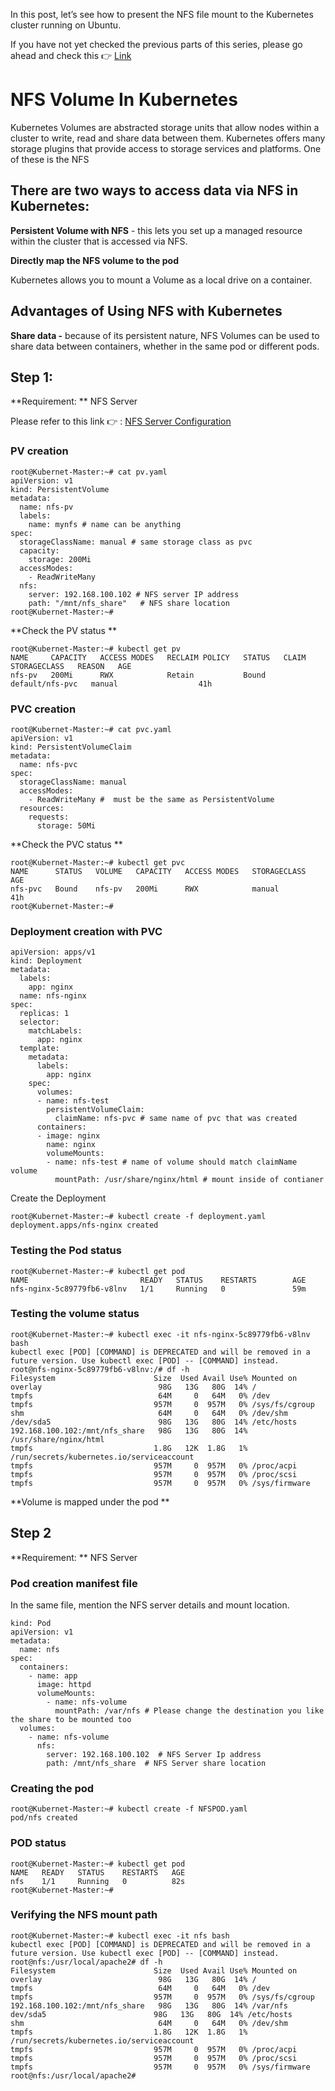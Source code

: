 In this post, let’s see how to present the NFS file mount to the Kubernetes cluster running on Ubuntu.

 If you have not yet checked the previous parts of this series, please go ahead and check this  👉 [Link](https://blog.cloudnloud.com/series/kubernetes-deep-dive)

# NFS Volume In Kubernetes 
Kubernetes Volumes are abstracted storage units that allow nodes within a cluster to write, read and share data between them. Kubernetes offers many storage plugins that provide access to storage services and platforms. One of these is the NFS

## There are two ways to access data via NFS in Kubernetes:

**Persistent Volume with NFS** - this lets you set up a managed resource within the cluster that is accessed via NFS. 

**Directly map the NFS volume to  the pod**


Kubernetes allows you to mount a Volume as a local drive on a container.

## Advantages of Using NFS with Kubernetes

**Share data -** because of its persistent nature, NFS Volumes can be used to share data between containers, whether in the same pod or different pods.


## Step 1: 
**Requirement: ** NFS Server

Please refer to this link  👉  : [NFS Server Configuration ](https://blog.cloudnloud.com/nfs-server-and-client-configuration) 


### PV creation 
```
root@Kubernet-Master:~# cat pv.yaml
apiVersion: v1
kind: PersistentVolume
metadata:
  name: nfs-pv
  labels:
    name: mynfs # name can be anything
spec:
  storageClassName: manual # same storage class as pvc
  capacity:
    storage: 200Mi
  accessModes:
    - ReadWriteMany
  nfs:
    server: 192.168.100.102 # NFS server IP address 
    path: "/mnt/nfs_share"   # NFS share location 
root@Kubernet-Master:~#
```
**Check the PV status **
```
root@Kubernet-Master:~# kubectl get pv
NAME     CAPACITY   ACCESS MODES   RECLAIM POLICY   STATUS   CLAIM             STORAGECLASS   REASON   AGE
nfs-pv   200Mi      RWX            Retain           Bound    default/nfs-pvc   manual                  41h

``` 

### PVC creation 
```
root@Kubernet-Master:~# cat pvc.yaml
apiVersion: v1
kind: PersistentVolumeClaim
metadata:
  name: nfs-pvc
spec:
  storageClassName: manual
  accessModes:
    - ReadWriteMany #  must be the same as PersistentVolume
  resources:
    requests:
      storage: 50Mi

``` 
**Check the PVC status **
```
root@Kubernet-Master:~# kubectl get pvc
NAME      STATUS   VOLUME   CAPACITY   ACCESS MODES   STORAGECLASS   AGE
nfs-pvc   Bound    nfs-pv   200Mi      RWX            manual         41h
root@Kubernet-Master:~#

``` 
### Deployment creation with PVC 
```
apiVersion: apps/v1
kind: Deployment
metadata:
  labels:
    app: nginx
  name: nfs-nginx
spec:
  replicas: 1
  selector:
    matchLabels:
      app: nginx
  template:
    metadata:
      labels:
        app: nginx
    spec:
      volumes:
      - name: nfs-test
        persistentVolumeClaim:
          claimName: nfs-pvc # same name of pvc that was created
      containers:
      - image: nginx
        name: nginx
        volumeMounts:
        - name: nfs-test # name of volume should match claimName volume
          mountPath: /usr/share/nginx/html # mount inside of contianer

```
 Create the Deployment 

```
root@Kubernet-Master:~# kubectl create -f deployment.yaml
deployment.apps/nfs-nginx created
``` 

 ### Testing the Pod status 
```
root@Kubernet-Master:~# kubectl get pod
NAME                         READY   STATUS    RESTARTS        AGE
nfs-nginx-5c89779fb6-v8lnv   1/1     Running   0               59m
``` 
### Testing the volume status 
```
root@Kubernet-Master:~# kubectl exec -it nfs-nginx-5c89779fb6-v8lnv bash
kubectl exec [POD] [COMMAND] is DEPRECATED and will be removed in a future version. Use kubectl exec [POD] -- [COMMAND] instead.
root@nfs-nginx-5c89779fb6-v8lnv:/# df -h
Filesystem                      Size  Used Avail Use% Mounted on
overlay                          98G   13G   80G  14% /
tmpfs                            64M     0   64M   0% /dev
tmpfs                           957M     0  957M   0% /sys/fs/cgroup
shm                              64M     0   64M   0% /dev/shm
/dev/sda5                        98G   13G   80G  14% /etc/hosts
192.168.100.102:/mnt/nfs_share   98G   13G   80G  14% /usr/share/nginx/html
tmpfs                           1.8G   12K  1.8G   1% /run/secrets/kubernetes.io/serviceaccount
tmpfs                           957M     0  957M   0% /proc/acpi
tmpfs                           957M     0  957M   0% /proc/scsi
tmpfs                           957M     0  957M   0% /sys/firmware

``` 
**Volume is mapped under the pod **


## Step 2
**Requirement: ** NFS Server 

### Pod creation manifest file 
In the same file, mention the NFS server details and mount location.
```
kind: Pod
apiVersion: v1
metadata:
  name: nfs
spec:
  containers:
    - name: app
      image: httpd
      volumeMounts:
        - name: nfs-volume
          mountPath: /var/nfs # Please change the destination you like the share to be mounted too
  volumes:
    - name: nfs-volume
      nfs:
        server: 192.168.100.102  # NFS Server Ip address 
        path: /mnt/nfs_share  # NFS Server share location 

``` 
### Creating the pod 
```
root@Kubernet-Master:~# kubectl create -f NFSPOD.yaml
pod/nfs created
``` 
### POD status 
```
root@Kubernet-Master:~# kubectl get pod
NAME   READY   STATUS    RESTARTS   AGE
nfs    1/1     Running   0          82s
root@Kubernet-Master:~#

``` 
### Verifying the NFS mount path 

```
root@Kubernet-Master:~# kubectl exec -it nfs bash
kubectl exec [POD] [COMMAND] is DEPRECATED and will be removed in a future version. Use kubectl exec [POD] -- [COMMAND] instead.
root@nfs:/usr/local/apache2# df -h
Filesystem                      Size  Used Avail Use% Mounted on
overlay                          98G   13G   80G  14% /
tmpfs                            64M     0   64M   0% /dev
tmpfs                           957M     0  957M   0% /sys/fs/cgroup
192.168.100.102:/mnt/nfs_share   98G   13G   80G  14% /var/nfs
dev/sda5                        98G   13G   80G  14% /etc/hosts
shm                              64M     0   64M   0% /dev/shm
tmpfs                           1.8G   12K  1.8G   1% /run/secrets/kubernetes.io/serviceaccount
tmpfs                           957M     0  957M   0% /proc/acpi
tmpfs                           957M     0  957M   0% /proc/scsi
tmpfs                           957M     0  957M   0% /sys/firmware
root@nfs:/usr/local/apache2#
